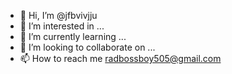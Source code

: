 - 👋 Hi, I’m @jfbvivjju
- 👀 I’m interested in ...
- 🌱 I’m currently learning ...
- 💞️ I’m looking to collaborate on ...
- 📫 How to reach me radbossboy505@gmail.com

<!---
jfbvivjju/jfbvivjju is a ✨ special ✨ repository because its `README.md` (this file) appears on your GitHub profile.
You can click the Preview link to take a look at your changes.
--->
